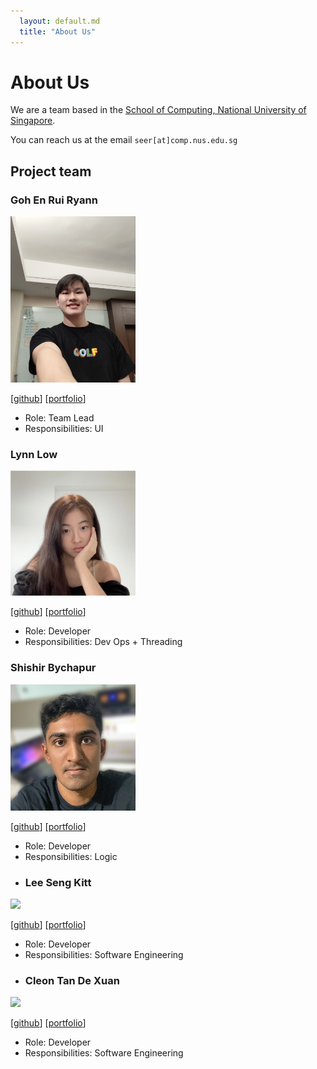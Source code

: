 ```yaml
---
  layout: default.md
  title: "About Us"
---
```


# About Us

We are a team based in the [School of Computing, National University of Singapore](http://www.comp.nus.edu.sg).

You can reach us at the email `seer[at]comp.nus.edu.sg`

## Project team

### Goh En Rui Ryann

<img src="images/ryamgoh.png" width="200px">

[[github](http://github.com/ryamgoh)]
[[portfolio](team/ryamgoh.md)]

* Role: Team Lead
* Responsibilities: UI


### Lynn Low

<img src="images/lynnlow175.png" width="200px">

[[github](http://github.com/lynnlow175)]
[[portfolio](team/lynnlow175.md)]

* Role: Developer
* Responsibilities: Dev Ops + Threading

### Shishir Bychapur

<img src="images/shishirbychapur.png" width="200px">

[[github](http://github.com/shishirbychapur)]
[[portfolio](team/shishirbychapur.md)]

* Role: Developer
* Responsibilities: Logic
* ### Lee Seng Kitt

<img src="images/bobscodedump.png" width="200px">

[[github](http://github.com/bobscodedump)]
[[portfolio](team/bobscodedump.md)]

* Role: Developer
* Responsibilities: Software Engineering
* ### Cleon Tan De Xuan

<img src="images/cleon2.png" width="200px">

[[github](http://github.com/Cleon2)]
[[portfolio](team/Cleon2.md)]

* Role: Developer
* Responsibilities: Software Engineering
